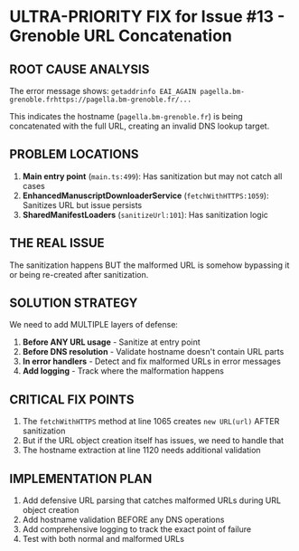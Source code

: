 # ULTRA-PRIORITY FIX for Issue #13 - Grenoble URL Concatenation

## ROOT CAUSE ANALYSIS
The error message shows: `getaddrinfo EAI_AGAIN pagella.bm-grenoble.frhttps://pagella.bm-grenoble.fr/...`

This indicates the hostname (`pagella.bm-grenoble.fr`) is being concatenated with the full URL, creating an invalid DNS lookup target.

## PROBLEM LOCATIONS
1. **Main entry point** (`main.ts:499`): Has sanitization but may not catch all cases
2. **EnhancedManuscriptDownloaderService** (`fetchWithHTTPS:1059`): Sanitizes URL but issue persists
3. **SharedManifestLoaders** (`sanitizeUrl:101`): Has sanitization logic

## THE REAL ISSUE
The sanitization happens BUT the malformed URL is somehow bypassing it or being re-created after sanitization.

## SOLUTION STRATEGY
We need to add MULTIPLE layers of defense:

1. **Before ANY URL usage** - Sanitize at entry point
2. **Before DNS resolution** - Validate hostname doesn't contain URL parts
3. **In error handlers** - Detect and fix malformed URLs in error messages
4. **Add logging** - Track where the malformation happens

## CRITICAL FIX POINTS
1. The `fetchWithHTTPS` method at line 1065 creates `new URL(url)` AFTER sanitization
2. But if the URL object creation itself has issues, we need to handle that
3. The hostname extraction at line 1120 needs additional validation

## IMPLEMENTATION PLAN
1. Add defensive URL parsing that catches malformed URLs during URL object creation
2. Add hostname validation BEFORE any DNS operations
3. Add comprehensive logging to track the exact point of failure
4. Test with both normal and malformed URLs